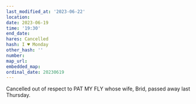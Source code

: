 ```yaml
---
last_modified_at: '2023-06-22'
location: 
date: 2023-06-19
time: '19:30'
end_date: 
hares: Cancelled
hash: I ♥ Monday
other_hash: ''
number: 
map_url: 
embedded_map: 
ordinal_date: 20230619
---
```

Cancelled out of respect to PAT MY FLY whose wife, Brid, passed away last Thursday.
